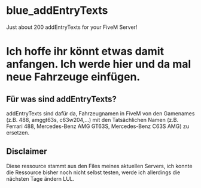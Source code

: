 # blue_addEntryTexts
Just about 200 addEntryTexts for your FiveM Server!


# Ich hoffe ihr könnt etwas damit anfangen. Ich werde hier und da mal neue Fahrzeuge einfügen.

## Für was sind addEntryTexts?
addEntryTexts sind dafür da, Fahrzeugnamen in FiveM von den Gamenames (z.B. 488, amggt63s, c63w204,...) mit den Tatsächlichen Namen (z.B. Ferrari 488, Mercedes-Benz AMG GT63S, Mercedes-Benz C63S AMG) zu ersetzen.

## Disclaimer
Diese ressource stammt aus den Files meines aktuellen Servers, ich konnte die Ressource bisher noch nicht selbst testen, werde ich allerdings die nächsten Tage ändern LUL.
